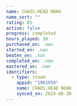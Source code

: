 ```yaml
---
name: CHAOS;HEAD NOAH
name_sort: ""
rating: 85
active: false
progress: completed
hours_played: 30
purchased_on: .nan
started_on: .nan
beaten_on: .nan
completed_on: .nan
mastered_on: .nan
identifiers:
  - type: steam
    appid: "1961950"
    name: CHAOS;HEAD NOAH
    synced_on: 2024-08-30
---
```

